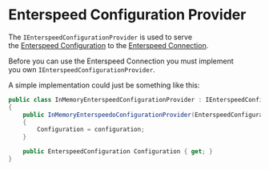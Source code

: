 # Enterspeed Configuration Provider

The `IEnterspeedConfigurationProvider` is used to serve  
the [Enterspeed Configuration](./../../configuration/README.md) to the [Enterspeed Connection](./../../connection/README.md).

Before you can use the Enterspeed Connection you must implement  
you own `IEnterspeedConfigurationProvider`.

A simple implementation could just be something like this:

```csharp
public class InMemoryEnterspeedConfigurationProvider : IEnterspeedConfigurationProvider
{
    public InMemoryEnterspeedoConfigurationProvider(EnterspeedConfiguration configuration)
    {
        Configuration = configuration;
    }

    public EnterspeedConfiguration Configuration { get; }
}
```
